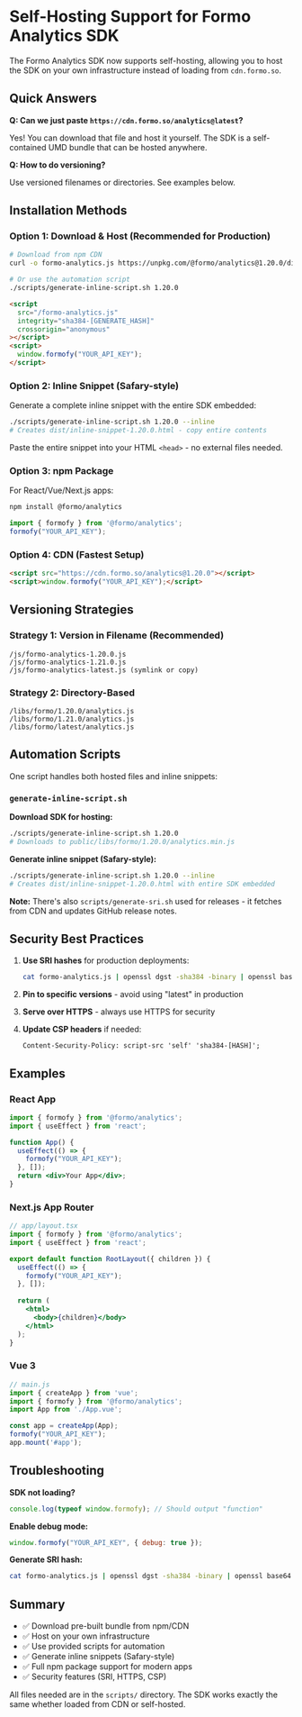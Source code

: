 # Self-Hosting Support for Formo Analytics SDK

The Formo Analytics SDK now supports self-hosting, allowing you to host the SDK on your own infrastructure instead of loading from `cdn.formo.so`.

## Quick Answers

**Q: Can we just paste `https://cdn.formo.so/analytics@latest`?**

Yes! You can download that file and host it yourself. The SDK is a self-contained UMD bundle that can be hosted anywhere.

**Q: How to do versioning?**

Use versioned filenames or directories. See examples below.

## Installation Methods

### Option 1: Download & Host (Recommended for Production)

```bash
# Download from npm CDN
curl -o formo-analytics.js https://unpkg.com/@formo/analytics@1.20.0/dist/index.umd.min.js

# Or use the automation script
./scripts/generate-inline-script.sh 1.20.0
```

```html
<script 
  src="/formo-analytics.js"
  integrity="sha384-[GENERATE_HASH]"
  crossorigin="anonymous"
></script>
<script>
  window.formofy("YOUR_API_KEY");
</script>
```

### Option 2: Inline Snippet (Safary-style)

Generate a complete inline snippet with the entire SDK embedded:

```bash
./scripts/generate-inline-script.sh 1.20.0 --inline
# Creates dist/inline-snippet-1.20.0.html - copy entire contents
```

Paste the entire snippet into your HTML `<head>` - no external files needed.

### Option 3: npm Package

For React/Vue/Next.js apps:

```bash
npm install @formo/analytics
```

```javascript
import { formofy } from '@formo/analytics';
formofy("YOUR_API_KEY");
```

### Option 4: CDN (Fastest Setup)

```html
<script src="https://cdn.formo.so/analytics@1.20.0"></script>
<script>window.formofy("YOUR_API_KEY");</script>
```

## Versioning Strategies

### Strategy 1: Version in Filename (Recommended)
```
/js/formo-analytics-1.20.0.js
/js/formo-analytics-1.21.0.js
/js/formo-analytics-latest.js (symlink or copy)
```

### Strategy 2: Directory-Based
```
/libs/formo/1.20.0/analytics.js
/libs/formo/1.21.0/analytics.js
/libs/formo/latest/analytics.js
```

## Automation Scripts

One script handles both hosted files and inline snippets:

### `generate-inline-script.sh`

**Download SDK for hosting:**
```bash
./scripts/generate-inline-script.sh 1.20.0
# Downloads to public/libs/formo/1.20.0/analytics.min.js
```

**Generate inline snippet (Safary-style):**
```bash
./scripts/generate-inline-script.sh 1.20.0 --inline
# Creates dist/inline-snippet-1.20.0.html with entire SDK embedded
```

**Note:** There's also `scripts/generate-sri.sh` used for releases - it fetches from CDN and updates GitHub release notes.

## Security Best Practices

1. **Use SRI hashes** for production deployments:
   ```bash
   cat formo-analytics.js | openssl dgst -sha384 -binary | openssl base64 -A
   ```

2. **Pin to specific versions** - avoid using "latest" in production

3. **Serve over HTTPS** - always use HTTPS for security

4. **Update CSP headers** if needed:
   ```
   Content-Security-Policy: script-src 'self' 'sha384-[HASH]';
   ```

## Examples

### React App
```jsx
import { formofy } from '@formo/analytics';
import { useEffect } from 'react';

function App() {
  useEffect(() => {
    formofy("YOUR_API_KEY");
  }, []);
  return <div>Your App</div>;
}
```

### Next.js App Router
```jsx
// app/layout.tsx
import { formofy } from '@formo/analytics';
import { useEffect } from 'react';

export default function RootLayout({ children }) {
  useEffect(() => {
    formofy("YOUR_API_KEY");
  }, []);
  
  return (
    <html>
      <body>{children}</body>
    </html>
  );
}
```

### Vue 3
```javascript
// main.js
import { createApp } from 'vue';
import { formofy } from '@formo/analytics';
import App from './App.vue';

const app = createApp(App);
formofy("YOUR_API_KEY");
app.mount('#app');
```

## Troubleshooting

**SDK not loading?**
```javascript
console.log(typeof window.formofy); // Should output "function"
```

**Enable debug mode:**
```javascript
window.formofy("YOUR_API_KEY", { debug: true });
```

**Generate SRI hash:**
```bash
cat formo-analytics.js | openssl dgst -sha384 -binary | openssl base64 -A
```

## Summary

- ✅ Download pre-built bundle from npm/CDN
- ✅ Host on your own infrastructure  
- ✅ Use provided scripts for automation
- ✅ Generate inline snippets (Safary-style)
- ✅ Full npm package support for modern apps
- ✅ Security features (SRI, HTTPS, CSP)

All files needed are in the `scripts/` directory. The SDK works exactly the same whether loaded from CDN or self-hosted.

